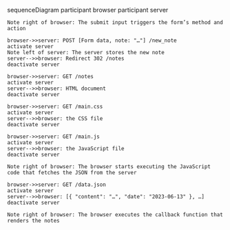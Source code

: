 sequenceDiagram
    participant browser
    participant server

    Note right of browser: The submit input triggers the form’s method and action

    browser->>server: POST [Form data, note: "…"] /new_note
    activate server
    Note left of server: The server stores the new note
    server-->>browser: Redirect 302 /notes
    deactivate server

    browser->>server: GET /notes
    activate server
    server-->>browser: HTML document
    deactivate server

    browser->>server: GET /main.css
    activate server
    server-->>browser: the CSS file
    deactivate server

    browser->>server: GET /main.js
    activate server
    server-->>browser: the JavaScript file
    deactivate server

    Note right of browser: The browser starts executing the JavaScript code that fetches the JSON from the server

    browser->>server: GET /data.json
    activate server
    server-->>browser: [{ "content": "…", "date": "2023-06-13" }, …]
    deactivate server

    Note right of browser: The browser executes the callback function that renders the notes

